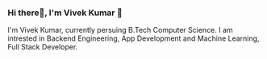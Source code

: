 ### Hi there👋, I'm Vivek Kumar 🤗 
I'm Vivek Kumar, currently persuing B.Tech Computer Science. I am intrested in Backend Engineering, App Development and Machine Learning, Full Stack Developer.
<!--
**kumarvivek9088/kumarvivek9088** is a ✨ _special_ ✨ repository because its `README.md` (this file) appears on your GitHub profile.

Here are some ideas to get you started:

- 🔭 I’m currently working on ...
- 🌱 I’m currently learning ...
- 👯 I’m looking to collaborate on ...
- 🤔 I’m looking for help with ...
- 💬 Ask me about ...
- 📫 How to reach me: ...
- 😄 Pronouns: ...
- ⚡ Fun fact: ...
-->
